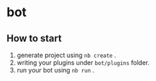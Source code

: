 # bot

## How to start

1. generate project using `nb create` .
2. writing your plugins under `bot/plugins` folder.
3. run your bot using `nb run` .
